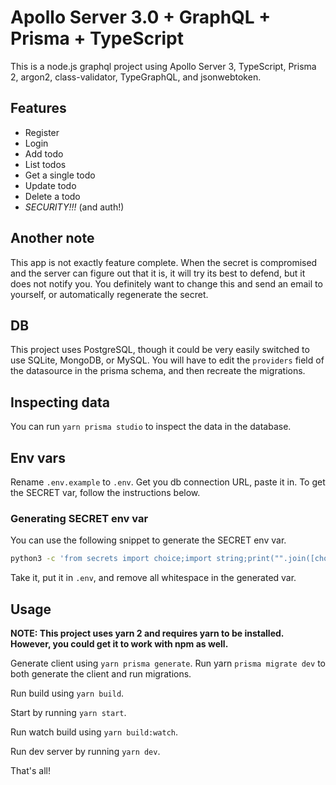 # Apollo Server 3.0 + GraphQL + Prisma + TypeScript

This is a node.js graphql project using Apollo Server 3, TypeScript, Prisma 2, argon2, class-validator, TypeGraphQL, and jsonwebtoken.

## Features

-   Register
-   Login
-   Add todo
-   List todos
-   Get a single todo
-   Update todo
-   Delete a todo
-   _SECURITY!!!_ (and auth!)

## Another note

This app is not exactly feature complete. When the secret is compromised and the server can figure out that it is, it will try its best to defend, but it does not notify you. You definitely want to change this and send an email to yourself, or automatically regenerate the secret.

## DB

This project uses PostgreSQL, though it could be very easily switched to use SQLite, MongoDB, or MySQL. You will have to edit the `providers` field of the datasource in the prisma schema, and then recreate the migrations.

## Inspecting data

You can run `yarn prisma studio` to inspect the data in the database.

## Env vars

Rename `.env.example` to `.env`. Get you db connection URL, paste it in. To get the SECRET var, follow the instructions below.

### Generating SECRET env var

You can use the following snippet to generate the SECRET env var.

```bash
python3 -c 'from secrets import choice;import string;print("".join([choice(string.ascii_uppercase + string.digits) for _ in range(100)]))' | openssl base64
```

Take it, put it in `.env`, and remove all whitespace in the generated var.

## Usage

**NOTE: This project uses yarn 2 and requires yarn to be installed. However, you could get it to work with npm as well.**

Generate client using `yarn prisma generate`. Run yarn `prisma migrate dev` to both generate the client and run migrations.

Run build using `yarn build`.

Start by running `yarn start`.

Run watch build using `yarn build:watch`.

Run dev server by running `yarn dev`.

That's all!
